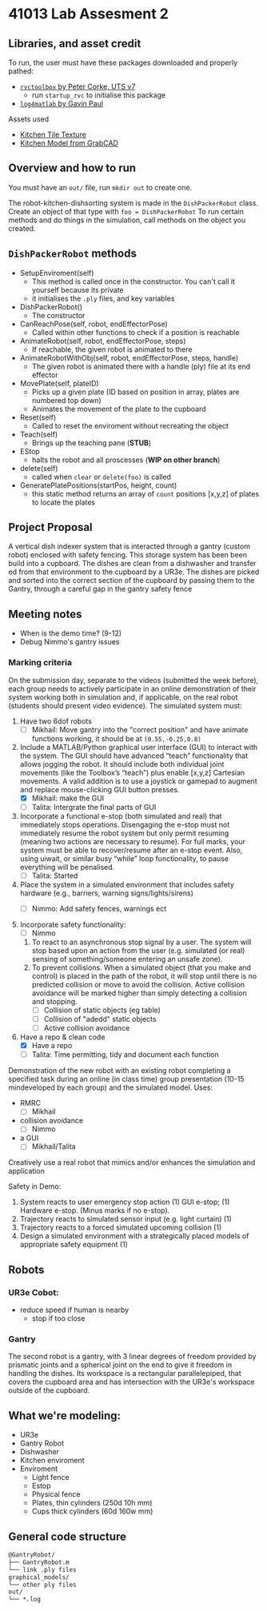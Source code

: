 # 41013 Lab Assesment 2

## Libraries, and asset credit
To run, the user must have these packages downloaded and properly pathed:
- [`rvctoolbox` by Peter Corke, UTS v7](https://github.com/petercorke/robotics-toolbox-matlab)
    - run `startup_rvc` to initialise this package
- [`log4matlab` by Gavin Paul](https://au.mathworks.com/matlabcentral/fileexchange/33532-log4matlab)

Assets used
- [Kitchen Tile Texture](https://seamless-pixels.blogspot.com/2012/09/free-seamless-floor-tile-textures.html)
- [Kitchen Model from GrabCAD](https://grabcad.com/library/kitchen-full-assembly-1)

## Overview and how to run
You must have an `out/` file, run `mkdir out` to create one.

The robot-kitchen-dishsorting system is made in the `DishPackerRobot` class.
Create an object of that type with `foo = DishPackerRobot`
To run certain methods and do things in the simulation, call methods on the object you created.

## `DishPackerRobot` methods
- SetupEnviroment(self)
    - This method is called once in the constructor. You can't call it yourself because its private
    - it initialises the `.ply` files, and key variables
- DishPackerRobot()
    - The constructor
- CanReachPose(self, robot, endEffectorPose)
    - Called within other functions to check if a position is reachable
- AnimateRobot(self, robot, endEffectorPose, steps)
    - If reachable, the given robot is animated to there
- AnimateRobotWithObj(self, robot, endEffectorPose, steps, handle)
    - The given robot is animated there with a handle (ply) file at its end effector
- MovePlate(self, plateID)
    - Picks up a given plate (ID based on position in array, plates are numbered top down)
    - Animates the movement of the plate to the cupboard
- Reset(self)
    - Called to reset the enviroment without recreating the object
- Teach(self)
    - Brings up the teaching pane (**STUB**)
- EStop
    - halts the robot and all proscesses (**WIP on other branch**)
- delete(self)
    - called when `clear` or `delete(foo)` is called
- GeneratePlatePositions(startPos, height, count)
    - this static method returns an array of `count` positions [x,y,z] of plates to locate the plates


## Project Proposal
A vertical dish indexer system that is interacted through a gantry (custom robot) enclosed with safety fencing.
This storage system has been been build into a cupboard. 
The dishes are clean from a dishwasher and transfer ed from that environment to the cupboard by a UR3e.
The dishes are picked and sorted into the correct section of the cupboard by passing them to the Gantry, through a careful gap in the gantry safety fence

## Meeting notes
- When is the demo time? (9-12)
- Debug Nimmo's gantry issues

### Marking criteria

On the submission day, separate to the videos (submitted the week before), each group needs to actively participate in an online demonstration of their system working both in simulation and, if applicable, on the real robot (students should present video evidence). The simulated system must:

1)  Have two 6dof robots
    - [ ] Mikhail: Move gantry into the "correct position" and have animate functions working, it should be at `(0.55,-0.25,0.8)`

2) Include a MATLAB/Python graphical user interface (GUI) to interact with the system. The GUI should have
advanced “teach” functionality that allows jogging the robot. It should include both individual joint
movements (like the Toolbox’s “teach”) plus enable [x,y,z] Cartesian movements. A valid addition is to use
a joystick or gamepad to augment and replace mouse-clicking GUI button presses.
    - [x] Mikhail: make the GUI
    - [ ] Talita: Intergrate the final parts of GUI

3) Incorporate a functional e-stop (both simulated and real) that immediately stops operations. Disengaging
the e-stop must not immediately resume the robot system but only permit resuming (meaning two actions
are necessary to resume). For full marks, your system must be able to recover/resume after an e-stop
event. Also, using uiwait, or similar busy “while” loop functionality, to pause everything will be penalised.
    - [ ] Talita: Started 

4) Place the system in a simulated environment that includes safety hardware (e.g., barriers, warning
signs/lights/sirens)
    - [ ] Nimmo: Add safety fences, warnings ect


5) Incorporate safety functionality:
    - [ ] Nimmo

    1) To react to an asynchronous stop signal by a user. The system will stop based upon an action from the
    user (e.g. simulated (or real) sensing of something/someone entering an unsafe zone).
    2) To prevent collisions. When a simulated object (that you make and control) is placed in the path of the
robot, it will stop until there is no predicted collision or move to avoid the collision. Active collision
avoidance will be marked higher than simply detecting a collision and stopping.
        - [ ] Collision of static objects (eg table)
        - [ ] Collision of "adedd" static objects
        - [ ] Active collision avoidance

6) Have a repo & clean code
    - [x] Have a repo
    - [ ] Talita: Time permitting, tidy and document each function

Demonstration of the new robot with an existing robot completing a specified task during an online (in class time)
group presentation (10-15 mindeveloped by each group) and the simulated model. Uses:
- RMRC
    - [ ] Mikhail
- collision avoidance
    - [ ] Nimmo
- a GUI
    - [ ] Mikhail/Talita

Creatively use a real robot that mimics and/or enhances the simulation and application

Safety in Demo:
1) System reacts to user emergency stop action (1) GUI e-stop; (1) Hardware e-stop. (Minus marks if no e-stop).
2) Trajectory reacts to simulated sensor input (e.g. light curtain) (1)
3) Trajectory reacts to a forced simulated upcoming collision (1)
4) Design a simulated environment with a strategically placed models of appropriate safety equipment (1)

## Robots
### UR3e Cobot:
- reduce speed if human is nearby
	- stop if too close

### Gantry
The second robot is a gantry, with 3 linear degrees of freedom provided by
prismatic joints and a spherical joint on the end to give it freedom in
handling the dishes. Its workspace is a rectangular parallelepiped,
that covers the cupboard area and has intersection with the UR3e's
workspace outside of the cupboard.


## What we're modeling:
- UR3e
- Gantry Robot
- Dishwasher
- Kitchen enviroment
- Enviroment
	- Light fence
	- Estop
	- Physical fence
	- Plates, thin cylinders (250d 10h mm)
	- Cups thick cylinders (60d 160w mm)

## General code structure

```txt
@GantryRobot/
├── GantryRobot.m
└── link .ply files
graphical_models/
└── other ply files
out/
└── *.log
```
